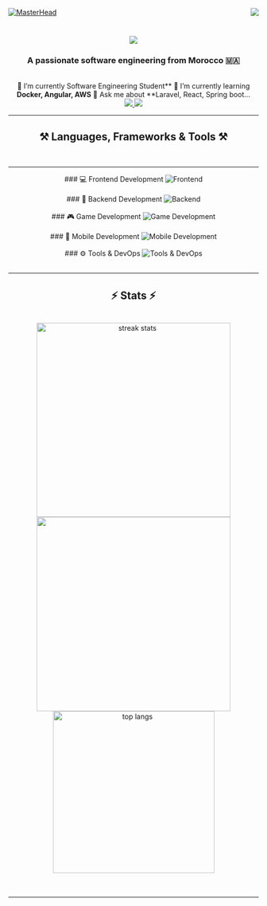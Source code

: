 [![MasterHead](https://firebasestorage.googleapis.com/v0/b/flexi-coding.appspot.com/o/dempgi7-520f8d5f-63d4-4453-8822-dbc149ae27f8.gif?alt=media&token=91c0c7b2-93c3-4029-b011-1a8703c5730d)](https://rishavchanda.io)        <img        align="right"        src="https://visitor-badge.laobi.icu/badge?page_id=salesp07.salesp07"                  />                 <h1                 align="center">         <img                  src="https://readme-typing-svg.herokuapp.com/?             font=Righteous&size=35&center=true&vCenter=true&width=500&height=70&duration=4000&lines=Hi+There!+👋;+I'm+Hodaifa+Echffani!;"                 />                 </h1>        <h3                 align="center">                    A     passionate            software       engineering              from            Morocco                  🇲🇦</h3>        <br/>             <div                 align="center">              🔭              I’m          currently                   Software         Engineering                  Student**                  🌱                I’m        currently     learning            **Docker,                  Angular,                    AWS**          💬        Ask      me           about     **Laravel,            React,        Spring         boot...                 </div>                <div      align="center">              <a          href="mailto:echffani.hodaifa@gmail.com">          <img           src="https://img.shields.io/badge/Gmail-333333?style=for-the-badge&logo=gmail&logoColor=red"              />              </a>                   <a        href="https://www.linkedin.com/in/hodaifa-echffani-297b7b284/"              target="_blank">                    <img               src="https://img.shields.io/badge/LinkedIn-0077B5?style=for-the-badge&logo=linkedin&logoColor=white"              target="_blank"             />              </a>                 </div>                   <hr/>         <h2             align="center">⚒️            Languages,               Frameworks             &                  Tools                 ⚒️</h2>               <br/>      <hr/>          <div             align="center">         ###         💻       Frontend          Development             <img               src="https://skillicons.dev/icons?i=react,angular,html,css,tailwind,bootstrap,mui,figma,git,vscode"         alt="Frontend"      />          <br/><br/>       ###                    🔧            Backend          Development       <img                src="https://skillicons.dev/icons?i=nodejs,express,python,flask,php,laravel,mysql,postgres,firebase,mongodb,oracle,spring       boot"                alt="Backend"           />              <br/><br/>                ###            🎮      Game                  Development         <img     src="https://skillicons.dev/icons?i=unity,java,c"                   alt="Game         Development"       />           <br/><br/>               ###       📱                    Mobile        Development           <img       src="https://skillicons.dev/icons?i=androidstudio,react,flutter"           alt="Mobile                 Development"                  />       <br/><br/>           ###        ⚙️               Tools      &               DevOps              <img     src="https://skillicons.dev/icons?i=docker,jenkins,github,matlab"           alt="Tools                 &        DevOps"                    />            <br/>             </div>          <br/>                 <hr/>                  <h2                    align="center">⚡        Stats              ⚡</h2>      <br>                 <div            align=center>           <img             width=390                 src="https://github-readme-streak-stats-salesp07.vercel.app/?user=hodaifa-ech&count_private=true&theme=react&border_radius=10"            alt="streak                 stats"/>                 <img          width=390              src="https://github-readme-stats.vercel.app/api?username=hodaifa-ech&theme=react&hide_border=false&include_all_commits=false&count_private=true"/>         <br/>                  <img                   width=325                align="center"               src="https://github-readme-stats-salesp07.vercel.app/api/top-langs/?username=hodaifa-ech&hide=HTML&langs_count=8&layout=compact&theme=react&border_radius=10&size_weight=0.5&count_weight=0.5&exclude_repo=github-readme-stats"                alt="top          langs"                    />                   </div>            <br/><br/>                 <hr/>             <br/>              <br/>                  